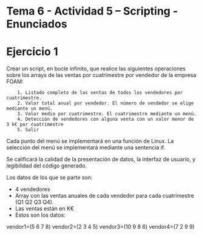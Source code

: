 
# Tema 6 - Actividad 5 – Scripting - Enunciados

# Ejercicio 1

Crear un script, en bucle infinito, que realice las siguientes operaciones sobre los arrays de las ventas por cuatrimestre por vendedor de la empresa FOAM:

        1. Listado completo de las ventas de todos los vendedores por cuatrimestre. 
        2. Valor total anual por vendedor. El número de vendedor se elige mediante un menú. 
        3. Valor medio por cuatrimestre. El cuatrimestre mediante un menú.
        4. Detección de vendedores con alguna venta con un valor menor de 3 k€ por cuatrimestre 
        5. Salir
        

Cada punto del menú se implementará en una función de Linux. La selección del menú se implementará mediante una sentencia if.

Se calificará la calidad de la presentación de datos, la interfaz de usuario, y legibilidad del código generado.

Los datos de los que se parte son:  

- 4 vendedores
- Array con las ventas anuales de cada vendedor para cada cuatrimestre (Q1 Q2 Q3 Q4). 
- Las ventas están en K€
- Estos son los datos: 
 
vendor1=(5 6 7 8)
vendor2=(2 3 4 5)
vendor3=(10 9 8 6)
vendor4=(7 2 9 9)